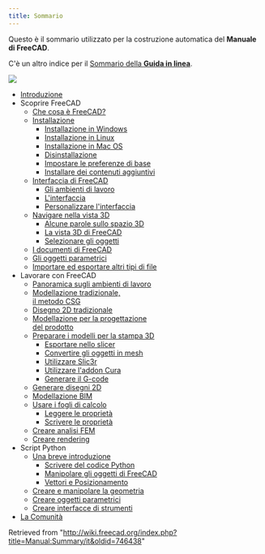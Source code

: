 ```yaml
---
title: Sommario
---
```


Questo è il sommario utilizzato per la costruzione automatica del **Manuale di FreeCAD**.

C'è un altro indice per il [Sommario della **Guida in linea**](/Online_Help_Toc/it "Online Help Toc/it").

![](/images/Crystal_Clear_manual.png)

- [Introduzione](/Manual:Introduction/it "Manual:Introduction/it")
- Scoprire FreeCAD
  - [Che cosa è FreeCAD?](/Manual:What_is_FreeCAD/it "Manual:What is FreeCAD/it")
  - [Installazione](/Manual:Installing/it "Manual:Installing/it")
    - [Installazione in Windows](/Manual:Installing/it#Installazione_in_Windows "Manual:Installing/it")
    - [Installazione in Linux](/Manual:Installing/it#Installazione_in_Linux "Manual:Installing/it")
    - [Installazione in Mac OS](/Manual:Installing/it#Installazione_in_Mac_OS "Manual:Installing/it")
    - [Disinstallazione](/Manual:Installing/it#Disinstallazione "Manual:Installing/it")
    - [Impostare le preferenze di base](/Manual:Installing/it#Impostare_le_preferenze_di_base "Manual:Installing/it")
    - [Installare dei contenuti aggiuntivi](/Manual:Installing/it#Installare_dei_contenuti_aggiuntivi "Manual:Installing/it")
  - [Interfaccia di FreeCAD](/Manual:The_FreeCAD_Interface/it "Manual:The FreeCAD Interface/it")
    - [Gli ambienti di lavoro](/Manual:The_FreeCAD_Interface/it#Gli_ambienti_di_lavoro "Manual:The FreeCAD Interface/it")
    - [L'interfaccia](/Manual:The_FreeCAD_Interface/it#L'interfaccia "Manual:The FreeCAD Interface/it")
    - [Personalizzare l'interfaccia](/Manual:The_FreeCAD_Interface/it#Personalizzare_l'interfaccia "Manual:The FreeCAD Interface/it")
  - [Navigare nella vista 3D](/Manual:Navigating_in_the_3D_view/it "Manual:Navigating in the 3D view/it")
    - [Alcune parole sullo spazio 3D](/Manual:Navigating_in_the_3D_view/it#Alcune_parole_sullo_spazio_3D "Manual:Navigating in the 3D view/it")
    - [La vista 3D di FreeCAD](/Manual:Navigating_in_the_3D_view/it#La_vista_3D_di_FreeCAD "Manual:Navigating in the 3D view/it")
    - [Selezionare gli oggetti](/Manual:Navigating_in_the_3D_view/it#Selezionare_gli_oggetti "Manual:Navigating in the 3D view/it")
  - [I documenti di FreeCAD](/Manual:The_FreeCAD_document/it "Manual:The FreeCAD document/it")
  - [Gli oggetti parametrici](/Manual:Parametric_objects/it "Manual:Parametric objects/it")
  - [Importare ed esportare altri tipi di file](/Manual:Import_and_export_to_other_filetypes/it "Manual:Import and export to other filetypes/it")
- Lavorare con FreeCAD
  - [Panoramica sugli ambienti di lavoro](/Manual:All_workbenches_at_a_glance/it "Manual:All workbenches at a glance/it")
  - [Modellazione tradizionale,  
     il metodo CSG](/Manual:Traditional_modeling,_the_CSG_way/it "Manual:Traditional modeling, the CSG way/it")
  - [Disegno 2D tradizionale](/Manual:Traditional_2D_drafting/it "Manual:Traditional 2D drafting/it")
  - [Modellazione per la progettazione  
     del prodotto](/Manual:Modeling_for_product_design/it "Manual:Modeling for product design/it")
  - [Preparare i modelli per la stampa 3D](/Manual:Preparing_models_for_3D_printing/it "Manual:Preparing models for 3D printing/it")
    - [Esportare nello slicer](/Manual:Preparing_models_for_3D_printing/it#Esportare_nello_slicer "Manual:Preparing models for 3D printing/it")
    - [Convertire gli oggetti in mesh](/Manual:Preparing_models_for_3D_printing/it#Convertire_gli_oggetti_in_mesh "Manual:Preparing models for 3D printing/it")
    - [Utilizzare Slic3r](/Manual:Preparing_models_for_3D_printing/it#Utilizzare_Slic3r "Manual:Preparing models for 3D printing/it")
    - [Utilizzare l'addon Cura](/Manual:Preparing_models_for_3D_printing/it#Utilizzare_l'addon_Cura "Manual:Preparing models for 3D printing/it")
    - [Generare il G-code](/Manual:Preparing_models_for_3D_printing/it#Generare_il_G-code "Manual:Preparing models for 3D printing/it")
  - [Generare disegni 2D](/Manual:Generating_2D_drawings/it "Manual:Generating 2D drawings/it")
  - [Modellazione BIM](/Manual:BIM_modeling/it "Manual:BIM modeling/it")
  - [Usare i fogli di calcolo](/Manual:Using_spreadsheets/it "Manual:Using spreadsheets/it")
    - [Leggere le proprietà](/Manual:Using_spreadsheets/it#Leggere_le_proprietà "Manual:Using spreadsheets/it")
    - [Scrivere le proprietà](/Manual:Using_spreadsheets/it#Scrivere_le_proprietà "Manual:Using spreadsheets/it")
  - [Creare analisi FEM](/Manual:Creating_FEM_analyses/it "Manual:Creating FEM analyses/it")
  - [Creare rendering](/Manual:Creating_renderings/it "Manual:Creating renderings/it")
- Script Python
  - [Una breve introduzione](/Manual:A_gentle_introduction/it "Manual:A gentle introduction/it")
    - [Scrivere del codice Python](/Manual:A_gentle_introduction/it "Manual:A gentle introduction/it")
    - [Manipolare gli oggetti di FreeCAD](/Manual:A_gentle_introduction/it#Manipolare_gli_oggetti_di_FreeCAD "Manual:A gentle introduction/it")
    - [Vettori e Posizionamento](/Manual:A_gentle_introduction/it#Vettori_e_Posizionamento "Manual:A gentle introduction/it")
  - [Creare e manipolare la geometria](/Manual:Creating_and_manipulating_geometry/it "Manual:Creating and manipulating geometry/it")
  - [Creare oggetti parametrici](/Manual:Creating_parametric_objects/it "Manual:Creating parametric objects/it")
  - [Creare interfacce di strumenti](/Manual:Creating_interface_tools/it "Manual:Creating interface tools/it")
- [La Comunità](/Manual:The_Community/it "Manual:The Community/it")

Retrieved from "<http://wiki.freecad.org/index.php?title=Manual:Summary/it&oldid=746438>"
